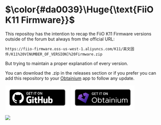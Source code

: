 # $\color{#da0039}\Huge{\text{FiiO K11 Firmware}}$
This repositoy has the intention to recap the FiiO K11 Firmware versions outside of the forum but always from the official URL:

`https://fiio-firmware.oss-us-west-1.aliyuncs.com/K11/英文固件/K11%20V[NUMBER_OF_VERSION]%20Firmware.zip`

But trying to maintain a proper explanation of every version.

You can download the .zip in the releases section or if you prefer you can add this repository to your [Obtainium](https://github.com/ImranR98/Obtainium) app to follow any update.

[<img src="./assets/images/getItGithub.png" alt="GitHub" height="80">](https://github.com/Alf3rez/FiiO_K11_Firmware/releases/latest)
[<img src="./assets/images/getItObtainium.png" alt="Obtainium" height="80">](https://apps.obtainium.imranr.dev/redirect?r=obtainium://app/%7B%22id%22%3A%22323337991%22%2C%22url%22%3A%22https%3A%2F%2Fgithub.com%2FAlf3rez%2FFiiO_K11_Firmware%22%2C%22author%22%3A%22Alf3rez%22%2C%22name%22%3A%22FiiO_K11_Firmware%22%2C%22preferredApkIndex%22%3A0%2C%22additionalSettings%22%3A%22%7B%5C%22includePrereleases%5C%22%3Afalse%2C%5C%22fallbackToOlderReleases%5C%22%3Atrue%2C%5C%22filterReleaseTitlesByRegEx%5C%22%3A%5C%22%5C%22%2C%5C%22filterReleaseNotesByRegEx%5C%22%3A%5C%22%5C%22%2C%5C%22verifyLatestTag%5C%22%3Atrue%2C%5C%22sortMethodChoice%5C%22%3A%5C%22date%5C%22%2C%5C%22useLatestAssetDateAsReleaseDate%5C%22%3Afalse%2C%5C%22releaseTitleAsVersion%5C%22%3Afalse%2C%5C%22trackOnly%5C%22%3Atrue%2C%5C%22versionExtractionRegEx%5C%22%3A%5C%22%5C%22%2C%5C%22matchGroupToUse%5C%22%3A%5C%22%5C%22%2C%5C%22versionDetection%5C%22%3Atrue%2C%5C%22releaseDateAsVersion%5C%22%3Afalse%2C%5C%22useVersionCodeAsOSVersion%5C%22%3Afalse%2C%5C%22apkFilterRegEx%5C%22%3A%5C%22%5C%22%2C%5C%22invertAPKFilter%5C%22%3Afalse%2C%5C%22autoApkFilterByArch%5C%22%3Atrue%2C%5C%22appName%5C%22%3A%5C%22FiiO%20K11%20Firmware%5C%22%2C%5C%22appAuthor%5C%22%3A%5C%22FiiO%5C%22%2C%5C%22shizukuPretendToBeGooglePlay%5C%22%3Afalse%2C%5C%22allowInsecure%5C%22%3Afalse%2C%5C%22exemptFromBackgroundUpdates%5C%22%3Afalse%2C%5C%22skipUpdateNotifications%5C%22%3Afalse%2C%5C%22about%5C%22%3A%5C%22Firmware%20for%20FiiO%20K11%20DAC%2FAMP%20from%20official%20servers%5C%22%2C%5C%22refreshBeforeDownload%5C%22%3Afalse%7D%22%2C%22overrideSource%22%3A%22GitHub%22%7D)

[<img src="https://nwzimg.wezhan.net/contents/sitefiles3600/18000638/images/8212701.jpg">](https://www.fiio.com/k11)
